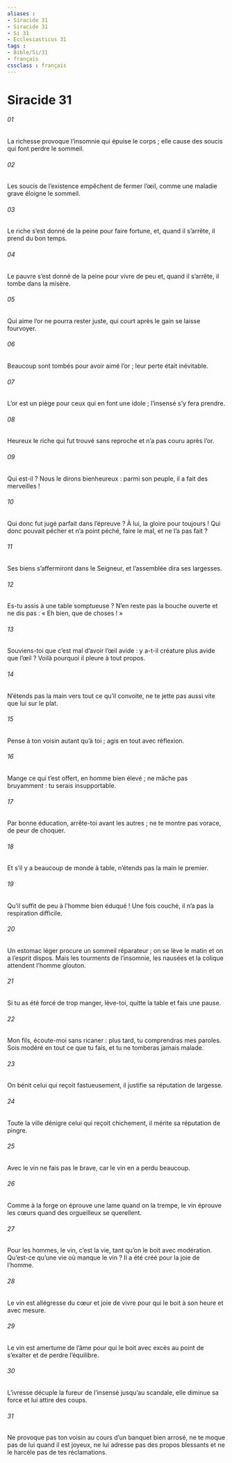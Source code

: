 ```yaml
---
aliases : 
- Siracide 31
- Siracide 31
- Si 31
- Ecclesiasticus 31
tags : 
- Bible/Si/31
- français
cssclass : français
---
```


# Siracide 31

###### 01
La richesse provoque l’insomnie qui épuise le corps ;
elle cause des soucis qui font perdre le sommeil.
###### 02
Les soucis de l’existence empêchent de fermer l’œil,
comme une maladie grave éloigne le sommeil.
###### 03
Le riche s’est donné de la peine pour faire fortune,
et, quand il s’arrête, il prend du bon temps.
###### 04
Le pauvre s’est donné de la peine pour vivre de peu
et, quand il s’arrête, il tombe dans la misère.
###### 05
Qui aime l’or ne pourra rester juste,
qui court après le gain se laisse fourvoyer.
###### 06
Beaucoup sont tombés pour avoir aimé l’or ;
leur perte était inévitable.
###### 07
L’or est un piège pour ceux qui en font une idole ;
l’insensé s’y fera prendre.
###### 08
Heureux le riche qui fut trouvé sans reproche
et n’a pas couru après l’or.
###### 09
Qui est-il ? Nous le dirons bienheureux :
parmi son peuple, il a fait des merveilles !
###### 10
Qui donc fut jugé parfait dans l’épreuve ?
À lui, la gloire pour toujours !
Qui donc pouvait pécher et n’a point péché,
faire le mal, et ne l’a pas fait ?
###### 11
Ses biens s’affermiront dans le Seigneur,
et l’assemblée dira ses largesses.
###### 12
Es-tu assis à une table somptueuse ?
N’en reste pas la bouche ouverte
et ne dis pas : « Eh bien, que de choses ! »
###### 13
Souviens-toi que c’est mal d’avoir l’œil avide :
y a-t-il créature plus avide que l’œil ?
Voilà pourquoi il pleure à tout propos.
###### 14
N’étends pas la main vers tout ce qu’il convoite,
ne te jette pas aussi vite que lui sur le plat.
###### 15
Pense à ton voisin autant qu’à toi ;
agis en tout avec réflexion.
###### 16
Mange ce qui t’est offert, en homme bien élevé ;
ne mâche pas bruyamment : tu serais insupportable.
###### 17
Par bonne éducation, arrête-toi avant les autres ;
ne te montre pas vorace, de peur de choquer.
###### 18
Et s’il y a beaucoup de monde à table,
n’étends pas la main le premier.
###### 19
Qu’il suffit de peu à l’homme bien éduqué !
Une fois couché, il n’a pas la respiration difficile.
###### 20
Un estomac léger procure un sommeil réparateur ;
on se lève le matin et on a l’esprit dispos.
Mais les tourments de l’insomnie, les nausées
et la colique attendent l’homme glouton.
###### 21
Si tu as été forcé de trop manger,
lève-toi, quitte la table et fais une pause.
###### 22
Mon fils, écoute-moi sans ricaner :
plus tard, tu comprendras mes paroles.
Sois modéré en tout ce que tu fais,
et tu ne tomberas jamais malade.
###### 23
On bénit celui qui reçoit fastueusement,
il justifie sa réputation de largesse.
###### 24
Toute la ville dénigre celui qui reçoit chichement,
il mérite sa réputation de pingre.
###### 25
Avec le vin ne fais pas le brave,
car le vin en a perdu beaucoup.
###### 26
Comme à la forge on éprouve une lame quand on la trempe,
le vin éprouve les cœurs quand des orgueilleux se querellent.
###### 27
Pour les hommes, le vin, c’est la vie,
tant qu’on le boit avec modération.
Qu’est-ce qu’une vie où manque le vin ?
Il a été créé pour la joie de l’homme.
###### 28
Le vin est allégresse du cœur et joie de vivre
pour qui le boit à son heure et avec mesure.
###### 29
Le vin est amertume de l’âme pour qui le boit avec excès
au point de s’exalter et de perdre l’équilibre.
###### 30
L’ivresse décuple la fureur de l’insensé jusqu’au scandale,
elle diminue sa force et lui attire des coups.
###### 31
Ne provoque pas ton voisin au cours d’un banquet bien arrosé,
ne te moque pas de lui quand il est joyeux,
ne lui adresse pas des propos blessants
et ne le harcèle pas de tes réclamations.
